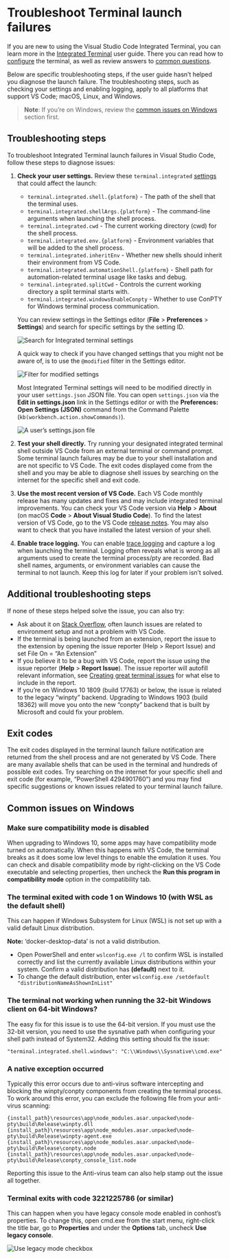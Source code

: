 Troubleshoot Terminal launch failures
=====================================

If you are new to using the Visual Studio Code Integrated Terminal, you can learn more in the [Integrated Terminal](/docs/editor/integrated-terminal.md) user guide. There you can read how to [configure](/docs/editor/integrated-terminal.md#configuration) the terminal, as well as review answers to [common questions](/docs/editor/integrated-terminal.md#common-questions).

Below are specific troubleshooting steps, if the user guide hasn’t helped you diagnose the launch failure. The troubleshooting steps, such as checking your settings and enabling logging, apply to all platforms that support VS Code; macOS, Linux, and Windows.

> **Note**: If you’re on Windows, review the [common issues on Windows](#common-issues-on-windows) section first.

Troubleshooting steps
---------------------

To troubleshoot Integrated Terminal launch failures in Visual Studio Code, follow these steps to diagnose issues:

1.  **Check your user settings.** Review these `terminal.integrated` [settings](/docs/getstarted/settings.md) that could affect the launch:

    -   `terminal.integrated.shell.{platform}` - The path of the shell that the terminal uses.
    -   `terminal.integrated.shellArgs.{platform}` - The command-line arguments when launching the shell process.
    -   `terminal.integrated.cwd` - The current working directory (cwd) for the shell process.
    -   `terminal.integrated.env.{platform}` - Environment variables that will be added to the shell process.
    -   `terminal.integrated.inheritEnv` - Whether new shells should inherit their environment from VS Code.
    -   `terminal.integrated.automationShell.{platform}` - Shell path for automation-related terminal usage like tasks and debug.
    -   `terminal.integrated.splitCwd` - Controls the current working directory a split terminal starts with.
    -   `terminal.integrated.windowsEnableConpty` - Whether to use ConPTY for Windows terminal process communication.

    You can review settings in the Settings editor (**File** &gt; **Preferences** &gt; **Settings**) and search for specific settings by the setting ID.

    ![Search for Integrated terminal settings](images/troubleshoot-terminal-launch/search-for-settings.png)

    A quick way to check if you have changed settings that you might not be aware of, is to use the `@modified` filter in the Settings editor.

    ![Filter for modified settings](images/troubleshoot-terminal-launch/search-for-modified-settings.png)

    Most Integrated Terminal settings will need to be modified directly in your user `settings.json` JSON file. You can open `settings.json` via the **Edit in settings.json** link in the Settings editor or with the **Preferences: Open Settings (JSON)** command from the Command Palette (`kb(workbench.action.showCommands)`).

    ![A user’s settings.json file](images/troubleshoot-terminal-launch/settings-json-file.png)

2.  **Test your shell directly.** Try running your designated integrated terminal shell outside VS Code from an external terminal or command prompt. Some terminal launch failures may be due to your shell installation and are not specific to VS Code. The exit codes displayed come from the shell and you may be able to diagnose shell issues by searching on the internet for the specific shell and exit code.

3.  **Use the most recent version of VS Code.** Each VS Code monthly release has many updates and fixes and may include integrated terminal improvements. You can check your VS Code version via **Help** &gt; **About** (on macOS **Code** &gt; **About Visual Studio Code**). To find the latest version of VS Code, go to the VS Code [release notes](/updates). You may also want to check that you have installed the latest version of your shell.

4.  **Enable trace logging.** You can enable [trace logging](https://github.com/microsoft/vscode/wiki/Terminal-Issues#enabling-trace-logging) and capture a log when launching the terminal. Logging often reveals what is wrong as all arguments used to create the terminal process/pty are recorded. Bad shell names, arguments, or environment variables can cause the terminal to not launch. Keep this log for later if your problem isn’t solved.

Additional troubleshooting steps
--------------------------------

If none of these steps helped solve the issue, you can also try:

-   Ask about it on [Stack Overflow](https://stackoverflow.com/), often launch issues are related to environment setup and not a problem with VS Code.
-   If the terminal is being launched from an extension, report the issue to the extension by opening the issue reporter (Help &gt; Report Issue) and set File On = “An Extension”
-   If you believe it to be a bug with VS Code, report the issue using the issue reporter (**Help** &gt; **Report Issue**). The issue reporter will autofill relevant information, see [Creating great terminal issues](https://github.com/microsoft/vscode/wiki/Terminal-Issues#creating-great-terminal-issues) for what else to include in the report.
-   If you’re on Windows 10 1809 (build 17763) or below, the issue is related to the legacy “winpty” backend. Upgrading to Windows 1903 (build 18362) will move you onto the new “conpty” backend that is built by Microsoft and could fix your problem.

Exit codes
----------

The exit codes displayed in the terminal launch failure notification are returned from the shell process and are not generated by VS Code. There are many available shells that can be used in the terminal and hundreds of possible exit codes. Try searching on the internet for your specific shell and exit code (for example, “PowerShell 4294901760”) and you may find specific suggestions or known issues related to your terminal launch failure.

Common issues on Windows
------------------------

### Make sure compatibility mode is disabled

When upgrading to Windows 10, some apps may have compatibility mode turned on automatically. When this happens with VS Code, the terminal breaks as it does some low level things to enable the emulation it uses. You can check and disable compatibility mode by right-clicking on the VS Code executable and selecting properties, then uncheck the **Run this program in compatibility mode** option in the compatibility tab.

### The terminal exited with code 1 on Windows 10 (with WSL as the default shell)

This can happen if Windows Subsystem for Linux (WSL) is not set up with a valid default Linux distribution.

**Note:** ‘docker-desktop-data’ is not a valid distribution.

-   Open PowerShell and enter `wslconfig.exe /l` to confirm WSL is installed correctly and list the currently available Linux distributions within your system. Confirm a valid distribution has **(default)** next to it.
-   To change the default distribution, enter `wslconfig.exe /setdefault "distributionNameAsShownInList"`

### The terminal not working when running the 32-bit Windows client on 64-bit Windows?

The easy fix for this issue is to use the 64-bit version. If you must use the 32-bit version, you need to use the sysnative path when configuring your shell path instead of System32. Adding this setting should fix the issue:

    "terminal.integrated.shell.windows": "C:\\Windows\\Sysnative\\cmd.exe"

### A native exception occurred

Typically this error occurs due to anti-virus software intercepting and blocking the winpty/conpty components from creating the terminal process. To work around this error, you can exclude the following file from your anti-virus scanning:

    {install_path}\resources\app\node_modules.asar.unpacked\node-pty\build\Release\winpty.dll
    {install_path}\resources\app\node_modules.asar.unpacked\node-pty\build\Release\winpty-agent.exe
    {install_path}\resources\app\node_modules.asar.unpacked\node-pty\build\Release\conpty.node
    {install_path}\resources\app\node_modules.asar.unpacked\node-pty\build\Release\conpty_console_list.node

Reporting this issue to the Anti-virus team can also help stamp out the issue all together.

### Terminal exits with code 3221225786 (or similar)

This can happen when you have legacy console mode enabled in conhost’s properties. To change this, open cmd.exe from the start menu, right-click the title bar, go to **Properties** and under the **Options** tab, uncheck **Use legacy console**.

![Use legacy mode checkbox](images/troubleshoot-terminal-launch/legacy-console-mode.png)
